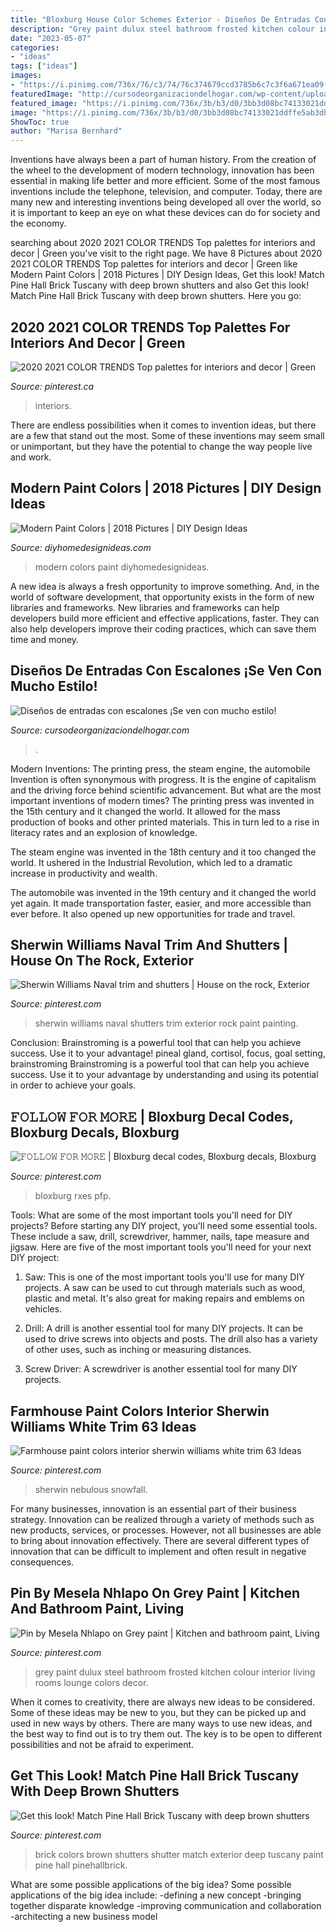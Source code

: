 ```yaml
---
title: "Bloxburg House Color Schemes Exterior - Diseños De Entradas Con Escalones ¡se Ven Con Mucho Estilo!"
description: "Grey paint dulux steel bathroom frosted kitchen colour interior living rooms lounge colors decor"
date: "2023-05-07"
categories:
- "ideas"
tags: ["ideas"]
images:
- "https://i.pinimg.com/736x/76/c3/74/76c374679ccd3785b6c7c3f6a671ea09--grey-paint-lounge-ideas.jpg"
featuredImage: "http://cursodeorganizaciondelhogar.com/wp-content/uploads/2017/07/disenos-de-entradas-con-escalones-se-ven-con-mucho-estilo-9.jpg"
featured_image: "https://i.pinimg.com/736x/3b/b3/d0/3bb3d08bc74133021ddffe5ab3dbe19c.jpg"
image: "https://i.pinimg.com/736x/3b/b3/d0/3bb3d08bc74133021ddffe5ab3dbe19c.jpg"
ShowToc: true
author: "Marisa Bernhard"
---
```



Inventions have always been a part of human history. From the creation of the wheel to the development of modern technology, innovation has been essential in making life better and more efficient. Some of the most famous inventions include the telephone, television, and computer. Today, there are many new and interesting inventions being developed all over the world, so it is important to keep an eye on what these devices can do for society and the economy.

	

		
searching about 2020 2021 COLOR TRENDS Top palettes for interiors and decor | Green you've visit to the right page. We have 8 Pictures about 2020 2021 COLOR TRENDS Top palettes for interiors and decor | Green like Modern Paint Colors | 2018 Pictures | DIY Design Ideas, Get this look! Match Pine Hall Brick Tuscany with deep brown shutters and also Get this look! Match Pine Hall Brick Tuscany with deep brown shutters. Here you go:
		
    
## 2020 2021 COLOR TRENDS Top Palettes For Interiors And Decor | Green

<img loading=lazy src="https://i.pinimg.com/736x/e1/5f/2d/e15f2db342c62943d8ab8ca005e0d460.jpg" onerror="this.onerror=null;this.src='https://tse2.mm.bing.net/th?id=OIP.nEfZy1-xU0RZBQHnsXiHvwHaJ_&amp;pid=15.1';" alt="2020 2021 COLOR TRENDS Top palettes for interiors and decor | Green">

_Source: pinterest.ca_

>interiors. 

	

There are endless possibilities when it comes to invention ideas, but there are a few that stand out the most. Some of these inventions may seem small or unimportant, but they have the potential to change the way people live and work.

    
## Modern Paint Colors | 2018 Pictures | DIY Design Ideas

<img loading=lazy src="https://diyhomedesignideas.com/photos/template/c3cwr9hlrur0sdn0iit9.jpeg" onerror="this.onerror=null;this.src='https://tse2.mm.bing.net/th?id=OIP.hw9oK3BwOWtOEdsnDMa5mgHaE8&amp;pid=15.1';" alt="Modern Paint Colors | 2018 Pictures | DIY Design Ideas">

_Source: diyhomedesignideas.com_

>modern colors paint diyhomedesignideas. 

	

A new idea is always a fresh opportunity to improve something. And, in the world of software development, that opportunity exists in the form of new libraries and frameworks. New libraries and frameworks can help developers build more efficient and effective applications, faster. They can also help developers improve their coding practices, which can save them time and money.

    
## Diseños De Entradas Con Escalones ¡Se Ven Con Mucho Estilo!

<img loading=lazy src="http://cursodeorganizaciondelhogar.com/wp-content/uploads/2017/07/disenos-de-entradas-con-escalones-se-ven-con-mucho-estilo-9.jpg" onerror="this.onerror=null;this.src='https://tse1.mm.bing.net/th?id=OIP.-BwVen0NGdV5xNLEntWChwHaLH&amp;pid=15.1';" alt="Diseños de entradas con escalones ¡Se ven con mucho estilo!">

_Source: cursodeorganizaciondelhogar.com_

>. 

	

Modern Inventions: The printing press, the steam engine, the automobile
Invention is often synonymous with progress. It is the engine of capitalism and the driving force behind scientific advancement. But what are the most important inventions of modern times?
The printing press was invented in the 15th century and it changed the world. It allowed for the mass production of books and other printed materials. This in turn led to a rise in literacy rates and an explosion of knowledge.

The steam engine was invented in the 18th century and it too changed the world. It ushered in the Industrial Revolution, which led to a dramatic increase in productivity and wealth.

The automobile was invented in the 19th century and it changed the world yet again. It made transportation faster, easier, and more accessible than ever before. It also opened up new opportunities for trade and travel.

    
## Sherwin Williams Naval Trim And Shutters | House On The Rock, Exterior

<img loading=lazy src="https://i.pinimg.com/736x/79/ef/53/79ef539efbfcf44ebcaad0cb8d470de6.jpg" onerror="this.onerror=null;this.src='https://tse4.mm.bing.net/th?id=OIP.u316SFVmbvnD2m5b6MXMNAHaJ3&amp;pid=15.1';" alt="Sherwin Williams Naval trim and shutters | House on the rock, Exterior">

_Source: pinterest.com_

>sherwin williams naval shutters trim exterior rock paint painting. 

	

Conclusion: Brainstroming is a powerful tool that can help you achieve success. Use it to your advantage!
pineal gland, cortisol, focus, goal setting, brainstroming
Brainstroming is a powerful tool that can help you achieve success. Use it to your advantage by understanding and using its potential in order to achieve your goals.

    
## 𝙵𝙾𝙻𝙻𝙾𝚆 𝙵𝙾𝚁 𝙼𝙾𝚁𝙴 | Bloxburg Decal Codes, Bloxburg Decals, Bloxburg

<img loading=lazy src="https://i.pinimg.com/736x/88/9a/e9/889ae981d163c1b156e5f1e2216950a2.jpg" onerror="this.onerror=null;this.src='https://tse2.mm.bing.net/th?id=OIP.O9zJzIc2pgoVtc1I8c7eagHaOL&amp;pid=15.1';" alt="𝙵𝙾𝙻𝙻𝙾𝚆 𝙵𝙾𝚁 𝙼𝙾𝚁𝙴 | Bloxburg decal codes, Bloxburg decals, Bloxburg">

_Source: pinterest.com_

>bloxburg rxes pfp. 

	

Tools: What are some of the most important tools you'll need for DIY projects?
Before starting any DIY project, you'll need some essential tools. These include a saw, drill, screwdriver, hammer, nails, tape measure and jigsaw. Here are five of the most important tools you'll need for your next DIY project: 
1) Saw: This is one of the most important tools you'll use for many DIY projects. A saw can be used to cut through materials such as wood, plastic and metal. It's also great for making repairs and emblems on vehicles. 

2) Drill: A drill is another essential tool for many DIY projects. It can be used to drive screws into objects and posts. The drill also has a variety of other uses, such as inching or measuring distances. 

3) Screw Driver: A screwdriver is another essential tool for many DIY projects.

    
## Farmhouse Paint Colors Interior Sherwin Williams White Trim 63 Ideas

<img loading=lazy src="https://i.pinimg.com/736x/3b/b3/d0/3bb3d08bc74133021ddffe5ab3dbe19c.jpg" onerror="this.onerror=null;this.src='https://tse2.mm.bing.net/th?id=OIP.-GrL5ob5ft_l6yA0TKJIyAAAAA&amp;pid=15.1';" alt="Farmhouse paint colors interior sherwin williams white trim 63 Ideas">

_Source: pinterest.com_

>sherwin nebulous snowfall. 

	

For many businesses, innovation is an essential part of their business strategy. Innovation can be realized through a variety of methods such as new products, services, or processes. However, not all businesses are able to bring about innovation effectively. There are several different types of innovation that can be difficult to implement and often result in negative consequences.

    
## Pin By Mesela Nhlapo On Grey Paint | Kitchen And Bathroom Paint, Living

<img loading=lazy src="https://i.pinimg.com/736x/76/c3/74/76c374679ccd3785b6c7c3f6a671ea09--grey-paint-lounge-ideas.jpg" onerror="this.onerror=null;this.src='https://tse1.mm.bing.net/th?id=OIP.LsZwmRra5XyQ2O8Sz2WvGgHaJ3&amp;pid=15.1';" alt="Pin by Mesela Nhlapo on Grey paint | Kitchen and bathroom paint, Living">

_Source: pinterest.com_

>grey paint dulux steel bathroom frosted kitchen colour interior living rooms lounge colors decor. 

	

When it comes to creativity, there are always new ideas to be considered. Some of these ideas may be new to you, but they can be picked up and used in new ways by others. There are many ways to use new ideas, and the best way to find out is to try them out. The key is to be open to different possibilities and not be afraid to experiment.

    
## Get This Look! Match Pine Hall Brick Tuscany With Deep Brown Shutters

<img loading=lazy src="https://i.pinimg.com/736x/cc/d5/3c/ccd53c4987f4002c86d9389bcef2c159.jpg" onerror="this.onerror=null;this.src='https://tse4.mm.bing.net/th?id=OIP.kTOzkCsF5PmbhbZtEHt_6gHaJ3&amp;pid=15.1';" alt="Get this look! Match Pine Hall Brick Tuscany with deep brown shutters">

_Source: pinterest.com_

>brick colors brown shutters shutter match exterior deep tuscany paint pine hall pinehallbrick. 

	

What are some possible applications of the big idea?
Some possible applications of the big idea include: 
-defining a new concept
-bringing together disparate knowledge
-improving communication and collaboration
-architecting a new business model


